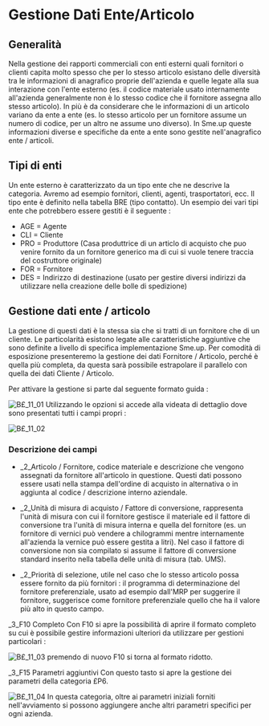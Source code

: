 # Gestione Dati Ente/Articolo
## Generalità
Nella gestione dei rapporti commerciali con enti esterni quali fornitori o clienti capita molto spesso che per lo stesso articolo esistano delle diversità tra le informazioni di anagrafico proprie dell'azienda e quelle legate alla sua interazione con l'ente esterno (es. il codice materiale usato internamente all'azienda generalmente non è lo stesso codice che il fornitore assegna allo stesso articolo). In più è da considerare che le informazioni di un articolo variano da ente a ente (es. lo stesso articolo per un fornitore assume un numero di codice, per un altro ne assume uno diverso).
In Sme.up queste informazioni diverse e specifiche da ente a ente sono gestite nell'anagrafico ente / articoli.

## Tipi di enti
Un ente esterno è caratterizzato da un tipo ente che ne descrive la categoria. Avremo ad esempio fornitori, clienti, agenti, trasportatori, ecc.
Il tipo ente è definito nella tabella BRE (tipo contatto).
Un esempio dei vari tipi ente che potrebbero essere gestiti è il seguente : 

- AGE = Agente
- CLI = Cliente
- PRO = Produttore (Casa produttrice di un articlo di acquisto che puo venire fornito da un fornitore generico ma di cui si vuole tenere traccia del costruttore originale)
- FOR = Fornitore
- DES = Indirizzo di destinazione (usato per gestire diversi indirizzi da utilizzare nella creazione delle bolle di spedizione)


## Gestione dati ente / articolo
La gestione di questi dati è la stessa sia che si tratti di un fornitore che di un cliente. Le particolarità esistono legate alle caratteristiche aggiuntive che sono definite a livello di specifica implementazione Sme.up. Per comodità di esposizione presenteremo la gestione dei dati Fornitore / Articolo, perché è quella più completa, da questa sarà possibile estrapolare il parallelo con quella dei dati Cliente / Articolo.

Per attivare la gestione si parte dal seguente formato guida : 

![B£_11_01](http://doc.smeup.com/immagini/MBDOC_OGG-P_BRARES/BX_11_01.png)
Utilizzando le opzioni si accede alla videata di dettaglio dove sono presentati tutti i campi propri : 

![B£_11_02](http://doc.smeup.com/immagini/MBDOC_OGG-P_BRARES/BX_11_02.png)
### Descrizione dei campi

- _2_Articolo /  Fornitore, codice materiale e descrizione che vengono assegnati da fornitore all'articolo in questione. Questi dati possono essere usati nella stampa dell'ordine di acquisto in alternativa o in aggiunta al codice / descrizione interno aziendale.

- _2_Unità di misura di acquisto / Fattore di conversione, rappresenta l'unità di misura con cui il fornitore gestisce il materiale ed il fattore di conversione tra l'unità di misura interna e quella del fornitore (es. un fornitore di vernici può vendere a chilogrammi mentre internamente all'azienda la vernice può essere gestita a litri). Nel caso il fattore di conversione non sia compilato si assume il fattore di conversione standard inserito nella tabella delle unità di misura (tab. UMS).
- _2_Priorità di selezione, utile nel caso che lo stesso articolo possa essere fornito da più fornitori :  il programma di determinazione del fornitore preferenziale, usato ad esempio dall'MRP per suggerire il fornitore, suggerisce come fornitore preferenziale quello che ha il valore più alto in questo campo.


_3_F10 Completo
Con F10 si apre la possibilità di aprire il formato completo su cui è possibile gestire informazioni ulteriori da utilizzare per gestioni particolari : 

![B£_11_03](http://doc.smeup.com/immagini/MBDOC_OGG-P_BRARES/BX_11_03.png)
premendo di nuovo F10 si torna al formato ridotto.

_3_F15 Parametri aggiuntivi
Con questo tasto si apre la gestione dei parametri della categoria £P6.

![B£_11_04](http://doc.smeup.com/immagini/MBDOC_OGG-P_BRARES/BX_11_04.png)
In questa categoria, oltre ai parametri iniziali forniti nell'avviamento si possono aggiungere anche altri parametri specifici per ogni azienda.
